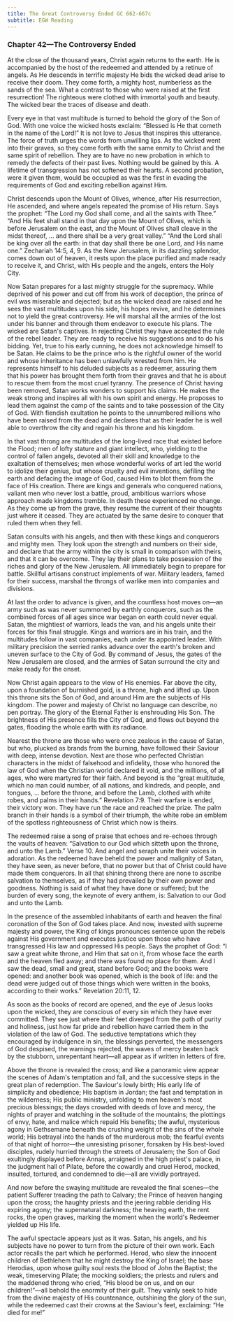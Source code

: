 ```yaml
---
title: The Great Controversy Ended GC 662-667c
subtitle: EGW Reading
---
```


### Chapter 42—The Controversy Ended

At the close of the thousand years, Christ again returns to the earth. He is accompanied by the host of the redeemed and attended by a retinue of angels. As He descends in terrific majesty He bids the wicked dead arise to receive their doom. They come forth, a mighty host, numberless as the sands of the sea. What a contrast to those who were raised at the first resurrection! The righteous were clothed with immortal youth and beauty. The wicked bear the traces of disease and death.

Every eye in that vast multitude is turned to behold the glory of the Son of God. With one voice the wicked hosts exclaim: “Blessed is He that cometh in the name of the Lord!” It is not love to Jesus that inspires this utterance. The force of truth urges the words from unwilling lips. As the wicked went into their graves, so they come forth with the same enmity to Christ and the same spirit of rebellion. They are to have no new probation in which to remedy the defects of their past lives. Nothing would be gained by this. A lifetime of transgression has not softened their hearts. A second probation, were it given them, would be occupied as was the first in evading the requirements of God and exciting rebellion against Him.

Christ descends upon the Mount of Olives, whence, after His resurrection, He ascended, and where angels repeated the promise of His return. Says the prophet: “The Lord my God shall come, and all the saints with Thee.” “And His feet shall stand in that day upon the Mount of Olives, which is before Jerusalem on the east, and the Mount of Olives shall cleave in the midst thereof, ... and there shall be a very great valley.” “And the Lord shall be king over all the earth: in that day shall there be one Lord, and His name one.” Zechariah 14:5, 4, 9. As the New Jerusalem, in its dazzling splendor, comes down out of heaven, it rests upon the place purified and made ready to receive it, and Christ, with His people and the angels, enters the Holy City.

Now Satan prepares for a last mighty struggle for the supremacy. While deprived of his power and cut off from his work of deception, the prince of evil was miserable and dejected; but as the wicked dead are raised and he sees the vast multitudes upon his side, his hopes revive, and he determines not to yield the great controversy. He will marshal all the armies of the lost under his banner and through them endeavor to execute his plans. The wicked are Satan's captives. In rejecting Christ they have accepted the rule of the rebel leader. They are ready to receive his suggestions and to do his bidding. Yet, true to his early cunning, he does not acknowledge himself to be Satan. He claims to be the prince who is the rightful owner of the world and whose inheritance has been unlawfully wrested from him. He represents himself to his deluded subjects as a redeemer, assuring them that his power has brought them forth from their graves and that he is about to rescue them from the most cruel tyranny. The presence of Christ having been removed, Satan works wonders to support his claims. He makes the weak strong and inspires all with his own spirit and energy. He proposes to lead them against the camp of the saints and to take possession of the City of God. With fiendish exultation he points to the unnumbered millions who have been raised from the dead and declares that as their leader he is well able to overthrow the city and regain his throne and his kingdom.

In that vast throng are multitudes of the long-lived race that existed before the Flood; men of lofty stature and giant intellect, who, yielding to the control of fallen angels, devoted all their skill and knowledge to the exaltation of themselves; men whose wonderful works of art led the world to idolize their genius, but whose cruelty and evil inventions, defiling the earth and defacing the image of God, caused Him to blot them from the face of His creation. There are kings and generals who conquered nations, valiant men who never lost a battle, proud, ambitious warriors whose approach made kingdoms tremble. In death these experienced no change. As they come up from the grave, they resume the current of their thoughts just where it ceased. They are actuated by the same desire to conquer that ruled them when they fell.

Satan consults with his angels, and then with these kings and conquerors and mighty men. They look upon the strength and numbers on their side, and declare that the army within the city is small in comparison with theirs, and that it can be overcome. They lay their plans to take possession of the riches and glory of the New Jerusalem. All immediately begin to prepare for battle. Skillful artisans construct implements of war. Military leaders, famed for their success, marshal the throngs of warlike men into companies and divisions.

At last the order to advance is given, and the countless host moves on—an army such as was never summoned by earthly conquerors, such as the combined forces of all ages since war began on earth could never equal. Satan, the mightiest of warriors, leads the van, and his angels unite their forces for this final struggle. Kings and warriors are in his train, and the multitudes follow in vast companies, each under its appointed leader. With military precision the serried ranks advance over the earth's broken and uneven surface to the City of God. By command of Jesus, the gates of the New Jerusalem are closed, and the armies of Satan surround the city and make ready for the onset.

Now Christ again appears to the view of His enemies. Far above the city, upon a foundation of burnished gold, is a throne, high and lifted up. Upon this throne sits the Son of God, and around Him are the subjects of His kingdom. The power and majesty of Christ no language can describe, no pen portray. The glory of the Eternal Father is enshrouding His Son. The brightness of His presence fills the City of God, and flows out beyond the gates, flooding the whole earth with its radiance.

Nearest the throne are those who were once zealous in the cause of Satan, but who, plucked as brands from the burning, have followed their Saviour with deep, intense devotion. Next are those who perfected Christian characters in the midst of falsehood and infidelity, those who honored the law of God when the Christian world declared it void, and the millions, of all ages, who were martyred for their faith. And beyond is the “great multitude, which no man could number, of all nations, and kindreds, and people, and tongues, ... before the throne, and before the Lamb, clothed with white robes, and palms in their hands.” Revelation 7:9. Their warfare is ended, their victory won. They have run the race and reached the prize. The palm branch in their hands is a symbol of their triumph, the white robe an emblem of the spotless righteousness of Christ which now is theirs.

The redeemed raise a song of praise that echoes and re-echoes through the vaults of heaven: “Salvation to our God which sitteth upon the throne, and unto the Lamb.” Verse 10. And angel and seraph unite their voices in adoration. As the redeemed have beheld the power and malignity of Satan, they have seen, as never before, that no power but that of Christ could have made them conquerors. In all that shining throng there are none to ascribe salvation to themselves, as if they had prevailed by their own power and goodness. Nothing is said of what they have done or suffered; but the burden of every song, the keynote of every anthem, is: Salvation to our God and unto the Lamb.

In the presence of the assembled inhabitants of earth and heaven the final coronation of the Son of God takes place. And now, invested with supreme majesty and power, the King of kings pronounces sentence upon the rebels against His government and executes justice upon those who have transgressed His law and oppressed His people. Says the prophet of God: “I saw a great white throne, and Him that sat on it, from whose face the earth and the heaven fled away; and there was found no place for them. And I saw the dead, small and great, stand before God; and the books were opened: and another book was opened, which is the book of life: and the dead were judged out of those things which were written in the books, according to their works.” Revelation 20:11, 12.

As soon as the books of record are opened, and the eye of Jesus looks upon the wicked, they are conscious of every sin which they have ever committed. They see just where their feet diverged from the path of purity and holiness, just how far pride and rebellion have carried them in the violation of the law of God. The seductive temptations which they encouraged by indulgence in sin, the blessings perverted, the messengers of God despised, the warnings rejected, the waves of mercy beaten back by the stubborn, unrepentant heart—all appear as if written in letters of fire.

Above the throne is revealed the cross; and like a panoramic view appear the scenes of Adam's temptation and fall, and the successive steps in the great plan of redemption. The Saviour's lowly birth; His early life of simplicity and obedience; His baptism in Jordan; the fast and temptation in the wilderness; His public ministry, unfolding to men heaven's most precious blessings; the days crowded with deeds of love and mercy, the nights of prayer and watching in the solitude of the mountains; the plottings of envy, hate, and malice which repaid His benefits; the awful, mysterious agony in Gethsemane beneath the crushing weight of the sins of the whole world; His betrayal into the hands of the murderous mob; the fearful events of that night of horror—the unresisting prisoner, forsaken by His best-loved disciples, rudely hurried through the streets of Jerusalem; the Son of God exultingly displayed before Annas, arraigned in the high priest's palace, in the judgment hall of Pilate, before the cowardly and cruel Herod, mocked, insulted, tortured, and condemned to die—all are vividly portrayed.

And now before the swaying multitude are revealed the final scenes—the patient Sufferer treading the path to Calvary; the Prince of heaven hanging upon the cross; the haughty priests and the jeering rabble deriding His expiring agony; the supernatural darkness; the heaving earth, the rent rocks, the open graves, marking the moment when the world's Redeemer yielded up His life.

The awful spectacle appears just as it was. Satan, his angels, and his subjects have no power to turn from the picture of their own work. Each actor recalls the part which he performed. Herod, who slew the innocent children of Bethlehem that he might destroy the King of Israel; the base Herodias, upon whose guilty soul rests the blood of John the Baptist; the weak, timeserving Pilate; the mocking soldiers; the priests and rulers and the maddened throng who cried, “His blood be on us, and on our children!”—all behold the enormity of their guilt. They vainly seek to hide from the divine majesty of His countenance, outshining the glory of the sun, while the redeemed cast their crowns at the Saviour's feet, exclaiming: “He died for me!”